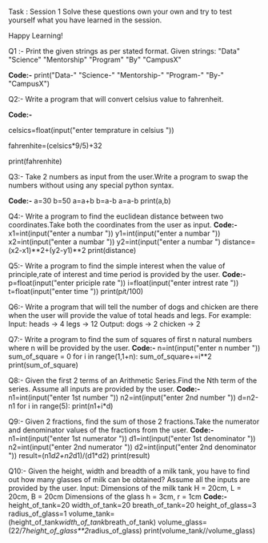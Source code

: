 Task : Session 1
 Solve these questions own your own and try to test yourself what you have learned in the 
session.

 Happy Learning!
 
 Q1 :- Print the given strings as per stated format.
 Given strings:
 "Data" "Science" "Mentorship" "Program"
 "By" "CampusX"
 
 **Code:-**
 print("Data-" "Science-" "Mentorship-" "Program-" "By-" "CampusX")


 Q2:- Write a program that will convert celsius value to fahrenheit.

**Code:-**

  celsics=float(input("enter temprature in celsius "))
 
  fahrenhite=(celsics*9/5)+32
 
  print(fahrenhite)


 Q3:- Take 2 numbers as input from the user.Write a program to swap 
the numbers without using any special python syntax.

**Code:-**
a=30
b=50
a=a+b
b=a-b
a=a-b
print(a,b)


 Q4:- Write a program to find the euclidean distance between two 
coordinates.Take both the coordinates from the user as input.
**Code:-**
x1=int(input("enter a numbar "))
y1=int(input("enter a numbar "))
x2=int(input("enter a numbar "))
y2=int(input("enter a numbar ")
distance=(x2-x1)**2+(y2-y1)**2
print(distance)


 Q5:- Write a program to find the simple interest when the value of 
principle,rate of interest and time period is provided by the user.
**Code:-**
p=float(input("enter priciple rate "))
i=float(input("enter intrest rate "))
t=float(input("enter time "))
print(p*i*t/100)
 
 Q6:- Write a program that will tell the number of dogs and chicken are 
there when the user will provide the value of total heads and legs.
 For example: Input: heads -> 4 legs -> 12  Output: dogs -> 2 chicken -> 2
 

 Q7:- Write a program to find the sum of squares of first n natural 
numbers where n will be provided by the user.
**Code:-**
n=int(input("enter n number "))
sum_of_square = 0
for i in range(1,1+n):
  sum_of_square+=i**2
print(sum_of_square)


 Q8:- Given the first 2 terms of an Arithmetic Series.Find the Nth term 
of the series. Assume all inputs are provided by the user.
**Code:-**
n1=int(input("enter 1st number "))
n2=int(input("enter 2nd number "))
d=n2-n1
for i in range(5):
  print(n1+i*d)

 Q9:- Given 2 fractions, find the sum of those 2 fractions.Take the 
numerator and denominator values of the fractions from the user.
**Code:-**
n1=int(input("enter 1st numerator "))
d1=int(input("enter 1st denominator "))
n2=int(input("enter 2nd numerator "))
d2=int(input("enter 2nd denominator "))
result=(n1*d2+n2*d1)/(d1*d2)
print(result)


 Q10:- Given the height, width and breadth of a milk tank, you have to 
find out how many glasses of milk can be obtained? Assume all the inputs are provided by the user.
Input: Dimensions of the milk tank H = 20cm, L = 20cm, B = 20cm  Dimensions of the glass h = 
3cm, r = 1cm
**Code:-**
height_of_tank=20
width_of_tank=20
breath_of_tank=20
height_of_glass=3
radius_of_glass=1
volume_tank=(height_of_tank*width_of_tank*breath_of_tank)
volume_glass=(22/7*height_of_glass**2*radius_of_glass)
print(volume_tank//volume_glass)
